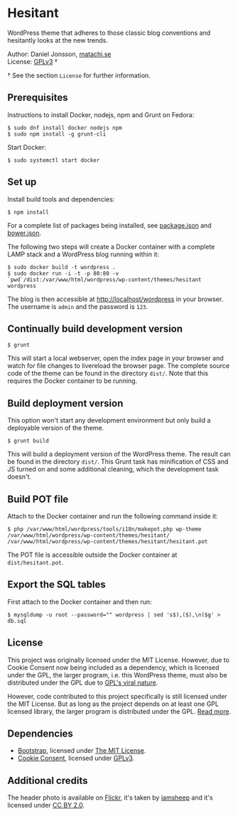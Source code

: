 # Hesitant

WordPress theme that adheres to those classic blog conventions and hesitantly
looks at the new trends.

Author: Daniel Jonsson, [matachi.se](http://matachi.se)  
License: [GPLv3](LICENSE) †

† See the section `License` for further information.

## Prerequisites

Instructions to install Docker, nodejs, npm and Grunt on Fedora:

    $ sudo dnf install docker nodejs npm
    $ sudo npm install -g grunt-cli

Start Docker:

    $ sudo systemctl start docker

## Set up

Install build tools and dependencies:

    $ npm install

For a complete list of packages being installed, see
[package.json](package.json) and [bower.json](bower.json).

The following two steps will create a Docker container with a complete LAMP
stack and a WordPress blog running within it:

    $ sudo docker build -t wordpress .
    $ sudo docker run -i -t -p 80:80 -v `pwd`/dist:/var/www/html/wordpress/wp-content/themes/hesitant wordpress

The blog is then accessible at <http://localhost/wordpress> in your browser.
The username is `admin` and the password is `123`.

## Continually build development version

    $ grunt

This will start a local webserver, open the index page in your browser and
watch for file changes to livereload the browser page. The complete source code
of the theme can be found in the directory `dist/`. Note that this requires the
Docker container to be running.

## Build deployment version

This option won't start any development environment but only build a deployable
version of the theme.

    $ grunt build

This will build a deployment version of the WordPress theme. The result can be
found in the directory `dist/`. This Grunt task has minification of CSS and JS
turned on and some additional cleaning, which the development task doesn't.

## Build POT file

Attach to the Docker container and run the following command inside it:

    $ php /var/www/html/wordpress/tools/i18n/makepot.php wp-theme /var/www/html/wordpress/wp-content/themes/hesitant/ /var/www/html/wordpress/wp-content/themes/hesitant/hesitant.pot

The POT file is accessible outside the Docker container at `dist/hesitant.pot`.

## Export the SQL tables

First attach to the Docker container and then run:

    $ mysqldump -u root --password="" wordpress | sed 's$),($),\n($g' > db.sql

## License

This project was originally licensed under the MIT License. However, due to
Cookie Consent now being included as a dependency, which is licensed under the
GPL, the larger program, i.e. this WordPress theme, must also be
distributed under the GPL due to [GPL's viral
nature](https://en.wikipedia.org/wiki/Viral_license).

However, code contributed to this project specifically is still licensed under
the MIT License. But as long as the project depends on at least one GPL
licensed library, the larger program is distributed under the GPL. [Read
more](http://www.gnu.org/licenses/gpl-faq.en.html#GPLWrapper).

## Dependencies

* [Bootstrap](http://getbootstrap.com/), licensed under [The MIT
  License](https://github.com/twbs/bootstrap/blob/master/LICENSE).
* [Cookie Consent](https://silktide.com/tools/cookie-consent/), licensed under
  [GPLv3](https://silktide.com/tools/cookie-consent/docs/license/).

## Additional credits

The header photo is available on
[Flickr](https://www.flickr.com/photos/iamsheep/13956131904/), it's taken by
[iamsheep](https://www.flickr.com/photos/iamsheep/) and it's licensed under [CC
BY 2.0](https://creativecommons.org/licenses/by/2.0/).

